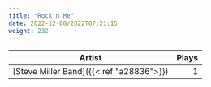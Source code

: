 ```yaml
---
title: "Rock'n Me"
date: 2022-12-08/2022T07:21:15
weight: 232
---
```




 Artist | Plays 
----- | -----:
[Steve Miller Band]({{< ref "a28836">}}) | 1

